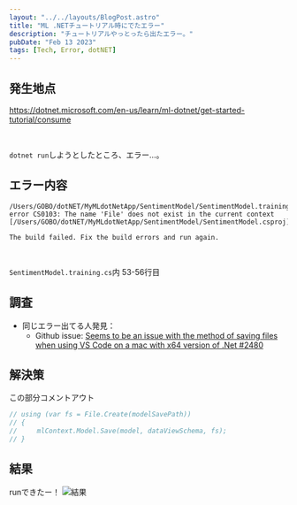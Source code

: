 ```yaml
---
layout: "../../layouts/BlogPost.astro"
title: "ML .NETチュートリアル時にでたエラー"
description: "チュートリアルやっとったら出たエラー。"
pubDate: "Feb 13 2023"
tags: [Tech, Error, dotNET]
---
```


## 発生地点

https://dotnet.microsoft.com/en-us/learn/ml-dotnet/get-started-tutorial/consume

<br>

`dotnet run`しようとしたところ、エラー…。

## エラー内容

``` shell
/Users/GOBO/dotNET/MyMLdotNetApp/SentimentModel/SentimentModel.training.cs(62,29): error CS0103: The name 'File' does not exist in the current context [/Users/GOBO/dotNET/MyMLdotNetApp/SentimentModel/SentimentModel.csproj]

The build failed. Fix the build errors and run again.
```

<br>

`SentimentModel.training.cs`内 53-56行目


## 調査

- 同じエラー出てる人発見：
  - Github issue: [Seems to be an issue with the method of saving files when using VS Code on a mac with x64 version of .Net #2480](https://github.com/dotnet/machinelearning-modelbuilder/issues/2480)


## 解決策

この部分コメントアウト

``` c
// using (var fs = File.Create(modelSavePath))
// {
//     mlContext.Model.Save(model, dataViewSchema, fs);
// }
```

## 結果

runできたー！
![結果](/assets/ML3.png)
